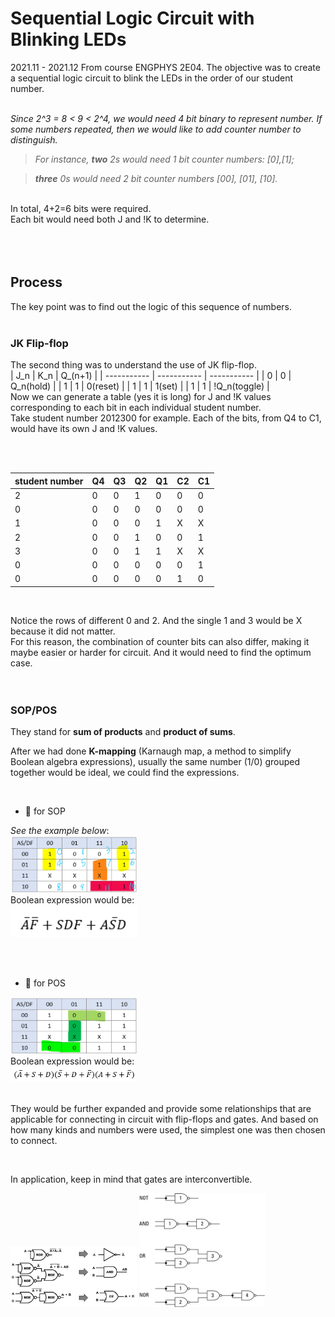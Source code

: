 # Sequential Logic Circuit with Blinking LEDs
2021.11 - 2021.12
From course ENGPHYS 2E04. The objective was to create a sequential logic circuit to blink the LEDs in the order of our student number.<br>
<br>

_Since 2^3 = 8 < 9 < 2^4, we would need 4 bit binary to represent number. If some numbers repeated, then we would like to add counter number to distinguish._ 
<br> 

> _For instance, <strong>two</strong> 2s would need 1 bit counter numbers: [0],[1];_ <br>

> _<strong>three</strong> 0s would need 2 bit counter numbers [00], [01], [10]._ <br>

<br>
In total, 4+2=6 bits were required.<br>
Each bit would need both J and !K to determine.<br>

<br>
<br>
<br>

## Process
The key point was to find out the logic of this sequence of numbers. <br>
<br>

### JK Flip-flop

The second thing was to understand the use of JK flip-flop. <br>
| J_n | K_n | Q_(n+1) |
| ----------- | ----------- | ----------- |
| 0 | 0 | Q_n(hold) |
| 1 | 1 | 0(reset) |
| 1 | 1 | 1(set) |
| 1 | 1 | !Q_n(toggle) |
<br>
Now we can generate a table (yes it is long) for J and !K values corresponding to each bit in each individual student number. <br>
Take student number 2012300 for example. Each of the bits, from Q4 to C1, would have its own J and !K values. 

<br>
<br>

| student number | Q4 | Q3 | Q2 | Q1 | C2 | C1 |
| ----------- | ----------- | ----------- | ----------- | ----------- | ----------- | ----------- |
| 2 | 0 | 0 | 1 | 0 | 0 | 0 |
| 0 | 0 | 0 | 0 | 0 | 0 | 0 |
| 1 | 0 | 0 | 0 | 1 | X | X |
| 2 | 0 | 0 | 1 | 0 | 0 | 1 |
| 3 | 0 | 0 | 1 | 1 | X | X |
| 0 | 0 | 0 | 0 | 0 | 0 | 1 |
| 0 | 0 | 0 | 0 | 0 | 1 | 0 |

<br>

Notice the rows of different 0 and 2. And the single 1 and 3 would be X because it did not matter. <br>
For this reason, the combination of counter bits can also differ, making it maybe easier or harder for circuit. And it would need to find the optimum case. <br>
<br>
<br>

### SOP/POS

They stand for **sum of products** and **product of sums**.

After we had done **K-mapping** (Karnaugh map, a method to simplify Boolean algebra expressions), usually the same number (1/0) grouped together would be ideal, we could find the expressions. 

<br>

- :star2: for SOP

_See the example below_: <br>
<img src="./images/K-mapping.png" style="width:40%;height:40%;object-fit: cover;">
<br>
Boolean expression would be: <br>
<img src="./images/SOP.png" style="width:40%;height:40%;object-fit: cover;">

<br>
<br>
    
- :star2: for POS

<img src="./images/K-mapping-POS.png" style="width:40%;height:40%;object-fit: cover;">
<br>
Boolean expression would be: <br>
<img src="./images/POS.png" style="width:40%;height:40%;object-fit: cover;">

<br>
<br>

They would be further expanded and provide some relationships that are applicable for connecting in circuit with flip-flops and gates. And based on how many kinds and numbers were used, the simplest one was then chosen to connect. 

<br>

In application, keep in mind that gates are interconvertible.

<img src="./images/gate1.png" style="width:40%;height:40%;object-fit: cover;">
<img src="./images/gate2.png" style="width:40%;height:40%;object-fit: cover;">
